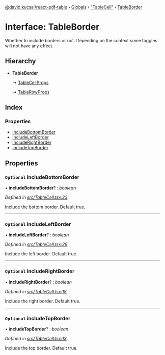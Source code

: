 [@david.kucsai/react-pdf-table](../README.md) › [Globals](../globals.md) › ["TableCell"](../modules/_tablecell_.md) › [TableBorder](_tablecell_.tableborder.md)

# Interface: TableBorder

Whether to include borders or not.
Depending on the context some toggles will not have any effect.

## Hierarchy

* **TableBorder**

  ↳ [TableCellProps](_tablecell_.tablecellprops.md)

  ↳ [TableRowProps](_tablerow_.tablerowprops.md)

## Index

### Properties

* [includeBottomBorder](_tablecell_.tableborder.md#optional-includebottomborder)
* [includeLeftBorder](_tablecell_.tableborder.md#optional-includeleftborder)
* [includeRightBorder](_tablecell_.tableborder.md#optional-includerightborder)
* [includeTopBorder](_tablecell_.tableborder.md#optional-includetopborder)

## Properties

### `Optional` includeBottomBorder

• **includeBottomBorder**? : *boolean*

*Defined in [src/TableCell.tsx:23](https://github.com/dmk99/react-pdf-table/blob/875b9cf/src/TableCell.tsx#L23)*

Include the bottom border. Default true.

___

### `Optional` includeLeftBorder

• **includeLeftBorder**? : *boolean*

*Defined in [src/TableCell.tsx:28](https://github.com/dmk99/react-pdf-table/blob/875b9cf/src/TableCell.tsx#L28)*

Include the left border. Default true.

___

### `Optional` includeRightBorder

• **includeRightBorder**? : *boolean*

*Defined in [src/TableCell.tsx:18](https://github.com/dmk99/react-pdf-table/blob/875b9cf/src/TableCell.tsx#L18)*

Include the right border. Default true.

___

### `Optional` includeTopBorder

• **includeTopBorder**? : *boolean*

*Defined in [src/TableCell.tsx:13](https://github.com/dmk99/react-pdf-table/blob/875b9cf/src/TableCell.tsx#L13)*

Include the top border. Default true.
